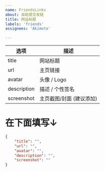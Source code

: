 ```yaml
---
name: FriendsLinks
about: 自助提交友链
title: 网站标题
labels: 'friends'
assignees: 'Akimoto'

---
```


|  选项   | 描述  |
|  ----  | ----  |
| title  | 网站标题 |
| url  | 主页链接 |
| avatar  | 头像 / Logo |
| description  | 描述 / 个性签名 |
| screenshot  | 主页截图/封面 (建议添加) |

# 在下面填写↓
<!-- 请在双引号中填写 -->
```json
{
    "title": "",
    "url": "",
    "avatar": "",
    "description": "",
    "screenshot": ""
}
```
